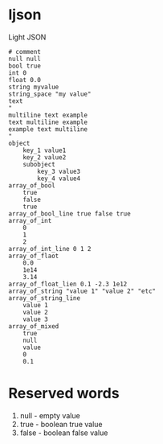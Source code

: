 # ljson

Light JSON

```
# comment
null null
bool true
int 0
float 0.0
string myvalue
string_space "my value"
text 
"
multiline text example
text multiline example
example text multiline
"
object
    key_1 value1
    key_2 value2
    subobject
        key_3 value3
        key_4 value4
array_of_bool
    true
    false
    true
array_of_bool_line true false true
array_of_int
    0
    1
    2
array_of_int_line 0 1 2
array_of_flaot
    0.0
    1e14
    3.14
array_of_float_lien 0.1 -2.3 1e12
array_of_string "value 1" "value 2" "etc"
array_of_string_line
    value 1
    value 2
    value 3
array_of_mixed
    true
    null
    value
    0
    0.1
```


# Reserved words

1. null - empty value
0. true - boolean true value
0. false - boolean false value

